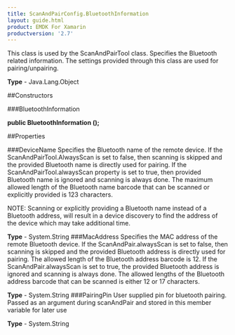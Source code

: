 ```yaml
---
title: ScanAndPairConfig.BluetoothInformation
layout: guide.html
product: EMDK For Xamarin 
productversion: '2.7' 
---
```

This class is used by the ScanAndPairTool class. Specifies the Bluetooth related information. The settings provided through this class are used for pairing/unpairing.

**Type** - Java.Lang.Object

##Constructors

###BluetoothInformation

**public BluetoothInformation ();**


        

##Properties

###DeviceName
Specifies the Bluetooth name of the remote device. If the ScanAndPairTool.AlwaysScan is set to false, then scanning is skipped and the provided Bluetooth name is directly used for pairing. If the ScanAndPairTool.alwaysScan property is set to true, then provided Bluetooth name is ignored and scanning is always done. The maximum allowed length of the Bluetooth name barcode that can be scanned or explicitly provided is 123 characters. 

NOTE: Scanning or explicitly providing a Bluetooth name instead of a Bluetooth address, will result in a device discovery to find the address of the device which may take additional time.

**Type** - System.String
###MacAddress
Specifies the MAC address of the remote Bluetooth device. If the ScanAndPair.alwaysScan is set to false, then scanning is skipped and the provided Bluetooth address is directly used for pairing. The allowed length of the Bluetooth address barcode is 12. If the ScanAndPair.alwaysScan is set to true, the provided Bluetooth address is ignored and scanning is always done. The allowed lengths of the Bluetooth address barcode that can be scanned is either 12 or 17 characters.

**Type** - System.String
###PairingPin
User supplied pin for bluetooth pairing. Passed as an argument during scanAndPair and stored in this member variable for later use

**Type** - System.String
